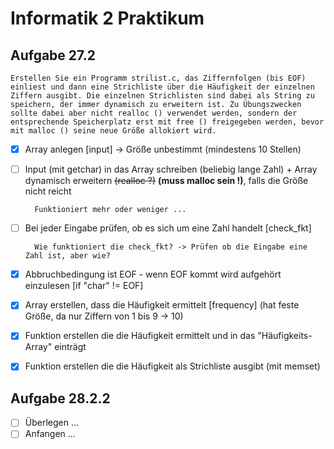 
# Informatik 2 Praktikum

## Aufgabe 27.2

    Erstellen Sie ein Programm strilist.c, das Ziffernfolgen (bis EOF) einliest und dann eine Strichliste über die Häufigkeit der einzelnen Ziffern ausgibt. Die einzelnen Strichlisten sind dabei als String zu speichern, der immer dynamisch zu erweitern ist. Zu Übungszwecken sollte dabei aber nicht realloc () verwendet werden, sondern der entsprechende Speicherplatz erst mit free () freigegeben werden, bevor mit malloc () seine neue Größe allokiert wird.

- [x] Array anlegen [input] -> Größe unbestimmt (mindestens 10 Stellen) 
- [ ] Input (mit getchar) in das Array schreiben (beliebig lange Zahl) + Array dynamisch erweitern ~~(realloc ?)~~ __(muss malloc sein !)__, falls die Größe nicht reicht

        Funktioniert mehr oder weniger ... 

- [ ] Bei jeder Eingabe prüfen, ob es sich um eine Zahl handelt [check_fkt]

        Wie funktioniert die check_fkt? -> Prüfen ob die Eingabe eine Zahl ist, aber wie?

- [x] Abbruchbedingung ist EOF - wenn EOF kommt wird aufgehört einzulesen [if "char" != EOF]
- [x] Array erstellen, dass die Häufigkeit ermittelt [frequency] (hat feste Größe, da nur Ziffern von 1 bis 9 -> 10)
- [x] Funktion erstellen die die Häufigkeit ermittelt und in das "Häufigkeits-Array" einträgt
- [x] Funktion erstellen die die Häufigkeit als Strichliste ausgibt (mit memset)


## Aufgabe 28.2.2

- [ ] Überlegen ...
- [ ] Anfangen ...
